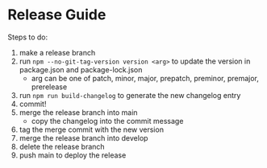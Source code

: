 # Release Guide

Steps to do:

1. make a release branch
2. run `npm --no-git-tag-version version <arg>` to update the version in package.json and package-lock.json
    * arg can be one of patch, minor, major, prepatch, preminor, premajor, prerelease
3. run `npm run build-changelog` to generate the new changelog entry
4. commit!
5. merge the release branch into main
    * copy the changelog into the commit message
6. tag the merge commit with the new version
7. merge the release branch into develop
8. delete the release branch
9. push main to deploy the release
